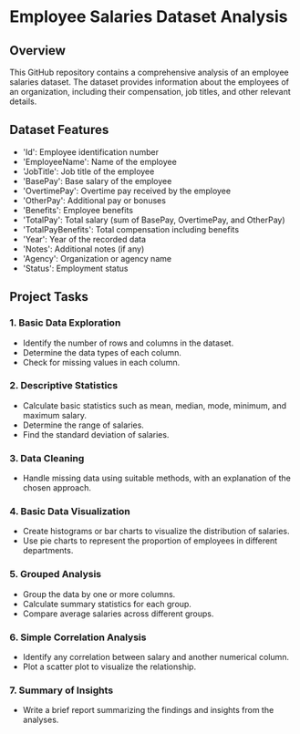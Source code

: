 # Employee Salaries Dataset Analysis

## Overview
This GitHub repository contains a comprehensive analysis of an employee salaries dataset. The dataset provides information about the employees of an organization, including their compensation, job titles, and other relevant details.

## Dataset Features
- 'Id': Employee identification number
- 'EmployeeName': Name of the employee
- 'JobTitle': Job title of the employee
- 'BasePay': Base salary of the employee
- 'OvertimePay': Overtime pay received by the employee
- 'OtherPay': Additional pay or bonuses
- 'Benefits': Employee benefits
- 'TotalPay': Total salary (sum of BasePay, OvertimePay, and OtherPay)
- 'TotalPayBenefits': Total compensation including benefits
- 'Year': Year of the recorded data
- 'Notes': Additional notes (if any)
- 'Agency': Organization or agency name
- 'Status': Employment status

## Project Tasks

### 1. Basic Data Exploration
- Identify the number of rows and columns in the dataset.
- Determine the data types of each column.
- Check for missing values in each column.

### 2. Descriptive Statistics
- Calculate basic statistics such as mean, median, mode, minimum, and maximum salary.
- Determine the range of salaries.
- Find the standard deviation of salaries.

### 3. Data Cleaning
- Handle missing data using suitable methods, with an explanation of the chosen approach.

### 4. Basic Data Visualization
- Create histograms or bar charts to visualize the distribution of salaries.
- Use pie charts to represent the proportion of employees in different departments.

### 5. Grouped Analysis
- Group the data by one or more columns.
- Calculate summary statistics for each group.
- Compare average salaries across different groups.

### 6. Simple Correlation Analysis
- Identify any correlation between salary and another numerical column.
- Plot a scatter plot to visualize the relationship.

### 7. Summary of Insights
- Write a brief report summarizing the findings and insights from the analyses.

